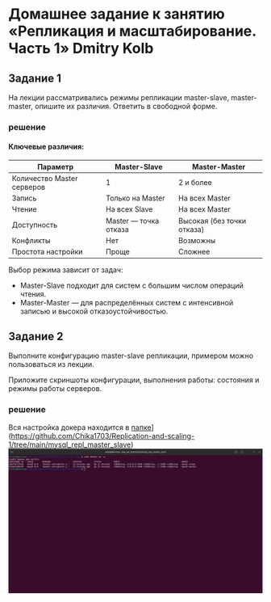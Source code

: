 # Домашнее задание к занятию «Репликация и масштабирование. Часть 1» Dmitry Kolb

## Задание 1

На лекции рассматривались режимы репликации master-slave, master-master, опишите их различия.
Ответить в свободной форме.

### решение 

#### Ключевые различия:
| Параметр | Master-Slave | Master-Master |
| ------------- | ------------- | ------------- |
| Количество Master серверов | 1 | 2 и более |
| Запись | Только на Master | На всех Master |
| Чтение | На всех Slave | На всех Master |
| Доступность | Master — точка отказа | Высокая (без точки отказа) |
| Конфликты | Нет | Возможны |
| Простота настройки | Проще | Сложнее |

Выбор режима зависит от задач:
* Master-Slave подходит для систем с большим числом операций чтения.
* Master-Master — для распределённых систем с интенсивной записью и высокой отказоустойчивостью.
    
## Задание 2

Выполните конфигурацию master-slave репликации, примером можно пользоваться из лекции.

Приложите скриншоты конфигурации, выполнения работы: состояния и режимы работы серверов.

### решение
Вся настройка докера находится в [папке]([)](https://github.com/Chika1703/Replication-and-scaling-1/tree/main/mysql_repl_master_slave)
![image 3](png/3.png)
